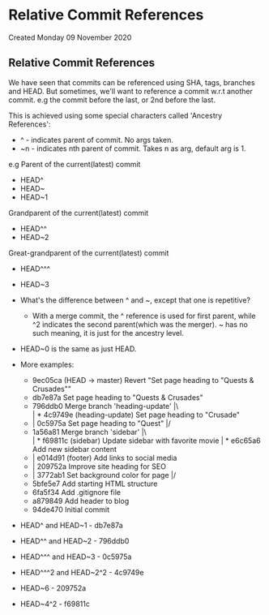 # Relative Commit References
Created Monday 09 November 2020

Relative Commit References
--------------------------
We have seen that commits can be referenced using SHA, tags, branches and HEAD. But sometimes, we'll want to reference a commit w.r.t another commit. e.g the commit before the last, or 2nd before the last.

This is achieved using some special characters called 'Ancestry References':

* ^ - indicates parent of commit. No args taken.
* ~n - indicates nth parent of commit. Takes n as arg, default arg is 1.


e.g
Parent of the current(latest) commit

* HEAD^
* HEAD~
* HEAD~1

Grandparent of the current(latest) commit

* HEAD^^
* HEAD~2

Great-grandparent of the current(latest) commit

* HEAD^^^
* HEAD~3


* What's the difference between ^ and ~, except that one is repetitive?
	* With a merge commit, the ^ reference is used for first parent, while ^2 indicates the second parent(which was the merger). ~ has no such meaning, it is just for the ancestry level.
* HEAD~0 is the same as just HEAD.
* More examples:

	* 9ec05ca (HEAD -> master) Revert "Set page heading to "Quests & Crusades""
	* db7e87a Set page heading to "Quests & Crusades"
	*   796ddb0 Merge branch 'heading-update'
	|\  
	| * 4c9749e (heading-update) Set page heading to "Crusade"
	* | 0c5975a Set page heading to "Quest"
	|/  
	*   1a56a81 Merge branch 'sidebar'
	|\  
	| * f69811c (sidebar) Update sidebar with favorite movie
	| * e6c65a6 Add new sidebar content
	* | e014d91 (footer) Add links to social media
	* | 209752a Improve site heading for SEO
	* | 3772ab1 Set background color for page
	|/  
	* 5bfe5e7 Add starting HTML structure
	* 6fa5f34 Add .gitignore file
	* a879849 Add header to blog
	* 94de470 Initial commit
	

* HEAD^ and HEAD~1 - db7e87a
* HEAD^^ and HEAD~2 - 796ddb0
* HEAD^^^ and HEAD~3 - 0c5975a
* HEAD^^^2 and HEAD~2^2 - 4c9749e
* HEAD~6 - 209752a
* HEAD~4^2 - f69811c


